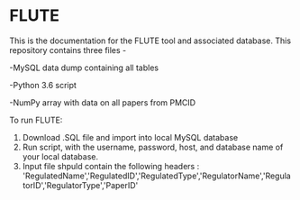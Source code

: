 # FLUTE

This is the documentation for the FLUTE tool and associated database. This repository contains three files -

-MySQL data dump containing all tables

-Python 3.6 script  

-NumPy array with data on all papers from PMCID

To run FLUTE:

1. Download .SQL file and import into local MySQL database
2. Run script, with the username, password, host, and database name of your local database.
3. Input file shpuld contain the following headers : 'RegulatedName','RegulatedID','RegulatedType','RegulatorName','RegulatorID','RegulatorType','PaperID'
